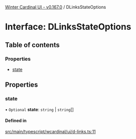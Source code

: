 [Winter Cardinal UI - v0.167.0](../index.md) / DLinksStateOptions

# Interface: DLinksStateOptions

## Table of contents

### Properties

- [state](DLinksStateOptions.md#state)

## Properties

### state

• `Optional` **state**: `string` \| `string`[]

#### Defined in

[src/main/typescript/wcardinal/ui/d-links.ts:11](https://github.com/winter-cardinal/winter-cardinal-ui/blob/v0.167.0/src/main/typescript/wcardinal/ui/d-links.ts#L11)

